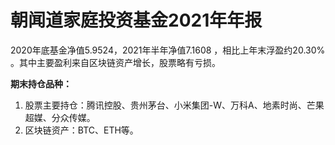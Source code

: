# 朝闻道家庭投资基金2021年年报

2020年底基金净值5.9524，2021年半年净值7.1608 ，相比上年末浮盈约20.30% 。其中主要盈利来自区块链资产增长，股票略有亏损。

**期末持仓品种：**

1. 股票主要持仓：腾讯控股、贵州茅台、小米集团-W、万科A、地素时尚、芒果超媒、分众传媒。
2. 区块链资产：BTC、ETH等。